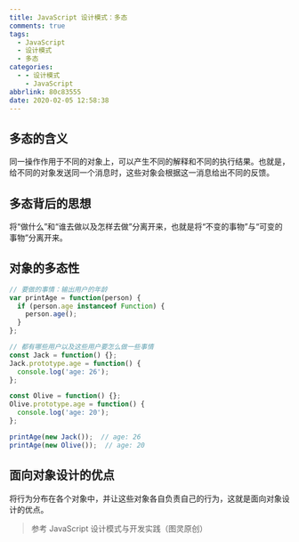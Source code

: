 ```yaml
---
title: JavaScript 设计模式：多态
comments: true
tags:
  - JavaScript
  - 设计模式
  - 多态
categories:
  - - 设计模式
    - JavaScript
abbrlink: 80c83555
date: 2020-02-05 12:58:38
---
```



## 多态的含义

同一操作作用于不同的对象上，可以产生不同的解释和不同的执行结果。也就是，给不同的对象发送同一个消息时，这些对象会根据这一消息给出不同的反馈。

<!-- more -->

## 多态背后的思想

将“做什么”和“谁去做以及怎样去做”分离开来，也就是将“不变的事物”与“可变的事物”分离开来。

## 对象的多态性

``` JavaScript
// 要做的事情：输出用户的年龄
var printAge = function(person) {
  if (person.age instanceof Function) {
    person.age();
  }
};

// 都有哪些用户以及这些用户要怎么做一些事情
const Jack = function() {};
Jack.prototype.age = function() {
  console.log('age: 26');
};

const Olive = function() {};
Olive.prototype.age = function() {
  console.log('age: 20');
};

printAge(new Jack());  // age: 26
printAge(new Olive());  // age: 20
```

## 面向对象设计的优点

将行为分布在各个对象中，并让这些对象各自负责自己的行为，这就是面向对象设计的优点。

> 参考
> JavaScript 设计模式与开发实践（图灵原创）
